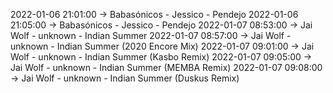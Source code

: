2022-01-06 21:01:00 -> Babasónicos - Jessico - Pendejo
2022-01-06 21:05:00 -> Babasónicos - Jessico - Pendejo
2022-01-07 08:53:00 -> Jai Wolf - unknown - Indian Summer
2022-01-07 08:57:00 -> Jai Wolf - unknown - Indian Summer (2020 Encore Mix)
2022-01-07 09:01:00 -> Jai Wolf - unknown - Indian Summer (Kasbo Remix)
2022-01-07 09:05:00 -> Jai Wolf - unknown - Indian Summer (MEMBA Remix)
2022-01-07 09:08:00 -> Jai Wolf - unknown - Indian Summer (Duskus Remix)
